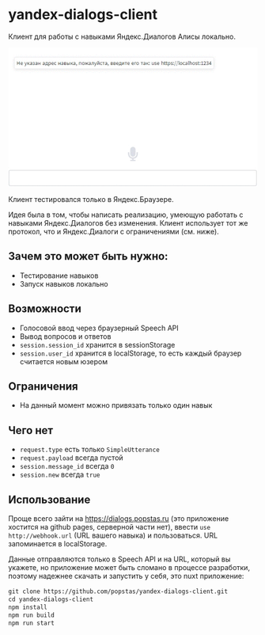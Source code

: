 # yandex-dialogs-client

Клиент для работы с навыками Яндекс.Диалогов Алисы локально.

![demo](/static/demo.gif)

Клиент тестировался только в Яндекс.Браузере.

Идея была в том, чтобы написать реализацию, умеющую работать с навыками Яндекс.Диалогов без изменения. Клиент использует тот же протокол, что и Яндекс.Диалоги с ограничениями (см. ниже).

## Зачем это может быть нужно:
- Тестирование навыков
- Запуск навыков локально

## Возможности
- Голосовой ввод через браузерный Speech API
- Вывод вопросов и ответов
- `session.session_id` хранится в sessionStorage
- `session.user_id` хранится в localStorage, то есть каждый браузер считается новым юзером

## Ограничения
- На данный момент можно привязать только один навык

## Чего нет
- `request.type` есть только `SimpleUtterance`
- `request.payload` всегда пустой
- `session.message_id` всегда `0`
- `session.new` всегда `true`

## Использование
Проще всего зайти на https://dialogs.popstas.ru (это приложение хостится на github pages, серверной части нет), ввести `use http://webhook.url` (URL вашего навыка) и пользоваться. URL запоминается в localStorage.

Данные отправляются только в Speech API и на URL, который вы укажете, но приложение может быть сломано в процессе разработки, поэтому надежнее скачать и запустить у себя, это nuxt приложение:

```
git clone https://github.com/popstas/yandex-dialogs-client.git
cd yandex-dialogs-client
npm install
npm run build
npm run start
```
